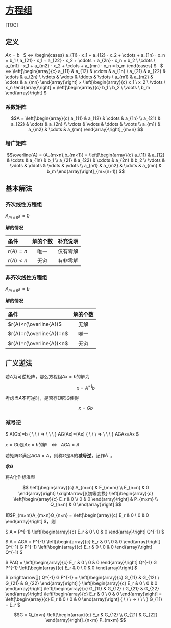 <link rel='stylesheet' href='../../style/index.css'>
<script src='../../style/index.js'></script>

# [方程组](./index.html)

[TOC]

## 定义

$Ax=b$
&nbsp;
$
    ⇔
    \begin{cases}
        a_{11} ⋅ x_1 + a_{12} ⋅ x_2 + \cdots + a_{1n} ⋅ x_n = b_1
    \\  a_{21} ⋅ x_1 + a_{22} ⋅ x_2 + \cdots + a_{2n} ⋅ x_n = b_2
    \\ \cdots
    \\  a_{m1} ⋅ x_1 + a_{m2} ⋅ x_2 + \cdots + a_{mn} ⋅ x_n = b_m
    \end{cases}
$
&nbsp;
$
    ⇔
    \left[\begin{array}{c}
        a_{11} & a_{12} & \cdots & a_{1n}
    \\  a_{21} & a_{22} & \cdots & a_{2n}
    \\  \vdots & \vdots & \ddots & \vdots
    \\  a_{m1} & a_{m2} & \cdots & a_{mn}
    \end{array}\right]
    ×
    \left[\begin{array}{c} x_1 \\ x_2 \\ \vdots  \\ x_n \end{array}\right]
    =
    \left[\begin{array}{c} b_1 \\ b_2 \\ \vdots \\ b_m \end{array}\right]
$
&nbsp;

### 系数矩阵

$$A =
    \left[\begin{array}{c}
        a_{11} & a_{12} & \cdots & a_{1n}
    \\  a_{21} & a_{22} & \cdots & a_{2n}
    \\  \vdots & \vdots & \ddots & \vdots
    \\  a_{m1} & a_{m2} & \cdots & a_{mn}
    \end{array}\right]_{m×n}
$$

### 增广矩阵

$$\overline{A} = (A_{m×n},b_{m×1}) =
    \left[\begin{array}{c}
        a_{11} & a_{12} & \cdots & a_{1n} & b_1
    \\  a_{21} & a_{22} & \cdots & a_{2n} & b_2
    \\  \vdots & \vdots & \ddots & \vdots & \vdots
    \\  a_{m1} & a_{m2} & \cdots & a_{mn} & b_m
    \end{array}\right]_{m×(n+1)}
$$

## 基本解法

### 齐次线性方程组

$A_{m×n}x=0$

**解的情况**

| 条件 | 解的个数 | 补充说明 |
| :- | :-: | :- |
| $r(A)=n$ | 唯一 | 仅有零解
| $r(A)<n$ | 无穷 | 有非零解

### 非齐次线性方程组

$A_{m×n}x=b$

**解的情况**

| 条件 | 解的个数 |
| :- | :-: |
| $r(A)<r(\overline{A})$   | 无解 
| $r(A)=r(\overline{A})=n$ | 唯一
| $r(A)=r(\overline{A})<n$ | 无穷 

## 广义逆法

若$A$为可逆矩阵，那么方程组$Ax=b$的解为

$$x=A^{-1}b$$

考虑当$A$不可逆时，是否存矩阵$G$使得

$$x=Gb$$

### 减号逆

<span class='hint'>$
    A(Gb)=b { \ \ \ ⇒ \ \ \ } AG(Ax)=(Ax) { \ \ \ ⇒ \ \ \ } AGAx=Ax
$</span>

$x=Gb$是$Ax=b$的解${ \ \ \ ⇔ \ \ \ } AGA=A$

若矩阵$G$满足$AGA=A$，则称$G$是$A$的**减号逆**，记作$A^-$。

**求$G$**

将$A$化作标准型

$$
    \left[\begin{array}{c}
        A_{m×n} & E_{m×m}
    \\  E_{n×n} & 0
    \end{array}\right]
    \xrightarrow[]{初等变换}
    \left[\begin{array}{c}
        \left[\begin{array}{c}
            E_r & 0
        \\  0   & 0
        \end{array}\right] & P_{m×m}
    \\  Q_{n×n} & 0
    \end{array}\right]
$$

即$P_{m×m}A_{m×n}Q_{n×n} = 
    \left[\begin{array}{c}
        E_r & 0
    \\  0   & 0
    \end{array}\right]
$，则

<span class='hint'>$
    A = 
    P^{-1}
    \left[\begin{array}{c}
        E_r & 0
    \\  0   & 0
    \end{array}\right]
    Q^{-1}
$</span>

<span class='hint'>$
    A = AGA = 
    P^{-1}
    \left[\begin{array}{c}
        E_r & 0
    \\  0   & 0
    \end{array}\right]
    Q^{-1} G P^{-1}
    \left[\begin{array}{c}
        E_r & 0
    \\  0   & 0
    \end{array}\right]
    Q^{-1}
$</span>

<span class='hint'>$
    PAQ = 
    \left[\begin{array}{c}
        E_r & 0
    \\  0   & 0
    \end{array}\right]
    Q^{-1} G P^{-1}
    \left[\begin{array}{c}
        E_r & 0
    \\  0   & 0
    \end{array}\right]
$</span>

<span class='hint'>$
    \xrightarrow[]{
        Q^{-1} G P^{-1} = 
        \left[\begin{array}{c}
            G_{11} & G_{12}
        \\  G_{21} & G_{22}
        \end{array}\right]
    }
    \left[\begin{array}{c}
        E_r & 0
    \\  0   & 0
    \end{array}\right]
    \left[\begin{array}{c}
        G_{11} & G_{12}
    \\  G_{21} & G_{22}
    \end{array}\right]
    \left[\begin{array}{c}
        E_r & 0
    \\  0   & 0
    \end{array}\right]
    =
    \left[\begin{array}{c}
        E_r & 0
    \\  0   & 0
    \end{array}\right]
    { \ \ \ ⇒ \ \ \ } G_{11} = E_r
$</span>

$$G =
    Q_{n×n}
    \left[\begin{array}{c}
        E_r    & G_{12}
    \\  G_{21} & G_{22}
    \end{array}\right]_{n×m}
    P_{m×m}
$$
